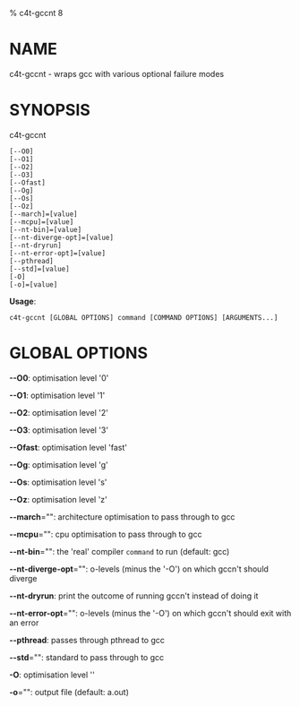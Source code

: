 % c4t-gccnt 8

# NAME

c4t-gccnt - wraps gcc with various optional failure modes

# SYNOPSIS

c4t-gccnt

```
[--O0]
[--O1]
[--O2]
[--O3]
[--Ofast]
[--Og]
[--Os]
[--Oz]
[--march]=[value]
[--mcpu]=[value]
[--nt-bin]=[value]
[--nt-diverge-opt]=[value]
[--nt-dryrun]
[--nt-error-opt]=[value]
[--pthread]
[--std]=[value]
[-O]
[-o]=[value]
```

**Usage**:

```
c4t-gccnt [GLOBAL OPTIONS] command [COMMAND OPTIONS] [ARGUMENTS...]
```

# GLOBAL OPTIONS

**--O0**: optimisation level '0'

**--O1**: optimisation level '1'

**--O2**: optimisation level '2'

**--O3**: optimisation level '3'

**--Ofast**: optimisation level 'fast'

**--Og**: optimisation level 'g'

**--Os**: optimisation level 's'

**--Oz**: optimisation level 'z'

**--march**="": architecture optimisation to pass through to gcc

**--mcpu**="": cpu optimisation to pass through to gcc

**--nt-bin**="": the 'real' compiler `command` to run (default: gcc)

**--nt-diverge-opt**="": o-levels (minus the '-O') on which gccn't should diverge

**--nt-dryrun**: print the outcome of running gccn't instead of doing it

**--nt-error-opt**="": o-levels (minus the '-O') on which gccn't should exit with an error

**--pthread**: passes through pthread to gcc

**--std**="": standard to pass through to gcc

**-O**: optimisation level ''

**-o**="": output file (default: a.out)

